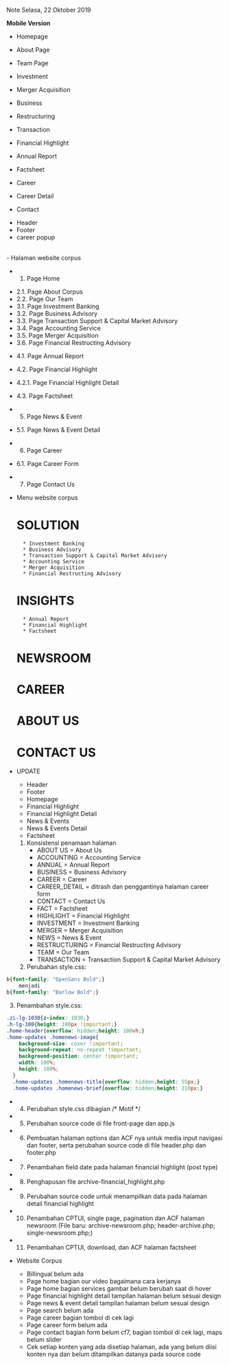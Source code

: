 Note Selasa, 22 Oktober 2019


**Mobile Version**
- Homepage
- About Page
- Team Page
- Investment
- Merger Acquisition
- Business
- Restructuring
- Transaction

- Financial Highlight
- Annual Report
- Factsheet
- Career 
- Career Detail
- Contact

* Header
* Footer
* career popup


<br>
- Halaman website corpus

- 1. Page Home


* 2.1. Page About Corpus 
* 2.2. Page Our Team
* 3.1. Page Investment Banking
* 3.2. Page Business Advisory
* 3.3. Page Transaction Support & Capital Market Advisory
* 3.4. Page Accounting Service
* 3.5. Page Merger Acquisition
* 3.6. Page Financial Restructing Advisory
    
    
    
- 4.1. Page Annual Report
- 4.2. Page Financial Highlight
- 4.2.1. Page Financial Highlight Detail
- 4.3. Page Factsheet
- 5. Page News & Event
- 5.1. Page News & Event Detail
- 6. Page Career
- 6.1. Page Career Form
- 7. Page Contact Us
    
    
- Menu website corpus
    # SOLUTION
        * Investment Banking
        * Business Advisory
        * Transaction Support & Capital Market Advisory
        * Accounting Service
        * Merger Acquisition
        * Financial Restructing Advisory
    # INSIGHTS
        * Annual Report
        * Financial Highlight
        * Factsheet
    # NEWSROOM
    # CAREER
    # ABOUT US
    # CONTACT US

- UPDATE
    * Header
    * Footer
    * Homepage
    * Financial Highlight
    * Financial Highlight Detail
    * News & Events
    * News & Events Detail
    * Factsheet
    1. Konsistensi penamaan halaman
        * ABOUT US 				= About Us
        * ACCOUNTING			= Accounting Service
        * ANNUAL				= Annual Report
        * BUSINESS 				= Business Advisory
        * CAREER 				= Career
        * CAREER_DETAIL			= ditrash dan penggantinya halaman career form
        * CONTACT 				= Contact Us
        * FACT 					= Factsheet
        * HIGHLIGHT 			= Financial Highlight
        * INVESTMENT 			= Investment Banking
        * MERGER 				= Merger Acquisition
        * NEWS 					= News & Event
        * RESTRUCTURING			= Financial Restructing Advisory
        * TEAM 					= Our Team
        * TRANSACTION 			= Transaction Support & Capital Market Advisory
    2. Perubahan style.css: 
```css
b{font-family: "OpenSans Bold";}
    menjadi
b{font-family: "Barlow Bold";}
```

3. Penambahan style.css:
		
```css
.zi-lg-1030{z-index: 1030;}
.h-lg-100{height: 100px !important;}
.home-header{overflow: hidden;height: 100vh;}
.home-updates .homenews-image{
    background-size: cover !important;
    background-repeat: no-repeat !important;
    background-position: center !important;
    width: 100%;
    height: 100%;
  }
  .home-updates .homenews-title{overflow: hidden;height: 55px;}
  .home-updates .homenews-brief{overflow: hidden;height: 210px;}
```
		
- 4. Perubahan style.css dibagian /* Motif */
- 5. Perubahan source code di file front-page dan app.js
- 6. Pembuatan halaman options dan ACF nya untuk media input navigasi dan footer, serta perubahan source code di file header.php dan footer.php
- 7. Penambahan field date pada halaman financial highlight (post type)
- 8. Penghapusan file archive-financial_highlight.php
- 9. Perubahan source code untuk menampilkan data pada halaman detail financial highlight
- 10. Penambahan CPTUI, single page, pagination dan ACF halaman newsroom (File baru: archive-newsroom.php; header-archive.php; single-newsroom.php;)
- 11. Penambahan CPTUI, download, dan ACF halaman factsheet


- Website Corpus
    * Billingual belum ada
    * Page home bagian our video bagaimana cara kerjanya
    * Page home bagian services gambar belum berubah saat di hover
    * Page financial highlight detail tampilan halaman belum sesuai design
    * Page news & event detail tampilan halaman belum sesuai design
    * Page search belum ada
    * Page career bagian tombol di cek lagi
    * Page career form belum ada
    * Page contact bagian form belum cf7, bagian tombol di cek lagi, maps belum slider
    * Cek setiap konten yang ada disetiap halaman, ada yang belum diisi konten nya dan belum ditampilkan datanya pada source code
